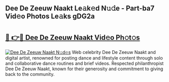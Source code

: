 ## Dee De Zeeuw Naakt Le𝚊k𝚎d N𝚞𝚍e - Part-ba7 Vid𝚎o Photos Le𝚊ks gDG2a

# <h2><a href="http://fbar8l0.evod.top/?m=Dee+De+Zeeuw+Naakt">🔗 👉🔴 Dee De Zeeuw Naakt Vid𝚎o Ph𝚘t𝚘s</a></h2>

[![Dee De Zeeuw Naakt N𝚞d𝚎s](https://i.imgur.com/8V9OHl7.gif)](http://fbar8l0.evod.top/?m=Dee+De+Zeeuw+Naakt)
Web celebrity Dee De Zeeuw Naakt and digital artist, renowned for posting dance and lifestyle content through solo and collaborative dance routines and brief videos. Respected philanthropist Dee De Zeeuw Naakt, known for their generosity and commitment to giving back to the community. 
